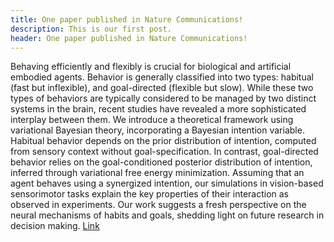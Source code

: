 ```yaml
---
title: One paper published in Nature Communications!
description: This is our first post. 
header: One paper published in Nature Communications!
---
```


Behaving efficiently and flexibly is crucial for biological and artificial embodied agents. Behavior is generally classified into two types: habitual (fast but inflexible), and goal-directed (flexible but slow). While these two types of behaviors are typically considered to be managed by two distinct systems in the brain, recent studies have revealed a more sophisticated interplay between them. We introduce a theoretical framework using variational Bayesian theory, incorporating a Bayesian intention variable. Habitual behavior depends on the prior distribution of intention, computed from sensory context without goal-specification. In contrast, goal-directed behavior relies on the goal-conditioned posterior distribution of intention, inferred through variational free energy minimization. Assuming that an agent behaves using a synergized intention, our simulations in vision-based sensorimotor tasks explain the key properties of their interaction as observed in experiments. Our work suggests a fresh perspective on the neural mechanisms of habits and goals, shedding light on future research in decision making. [Link](https://www.nature.com/articles/s41467-024-48577-7)
